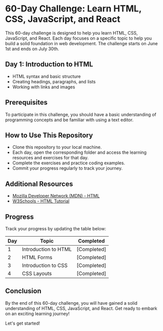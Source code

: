 # 60-Day Challenge: Learn HTML, CSS, JavaScript, and React

This 60-day challenge is designed to help you learn HTML, CSS, JavaScript, and React. Each day focuses on a specific topic to help you build a solid foundation in web development. The challenge starts on June 1st and ends on July 30th.

## Day 1: Introduction to HTML
- HTML syntax and basic structure
- Creating headings, paragraphs, and lists
- Working with links and images

<!-- Include similar sections for each day -->

## Prerequisites
To participate in this challenge, you should have a basic understanding of programming concepts and be familiar with using a text editor.

## How to Use This Repository
- Clone this repository to your local machine.
- Each day, open the corresponding folder and access the learning resources and exercises for that day.
- Complete the exercises and practice coding examples.
- Commit your progress regularly to track your journey.

## Additional Resources
- [Mozilla Developer Network (MDN) - HTML](https://developer.mozilla.org/en-US/docs/Web/HTML)
- [W3Schools - HTML Tutorial](https://www.w3schools.com/html/)

## Progress
Track your progress by updating the table below:

| Day | Topic | Completed |
|----|--------|-----------|
| 1  | Introduction to HTML | [Completed] |
| 2  | HTML Forms           | [Completed] |
| 3  | Introduction to CSS  | [Completed] |
| 4  | CSS Layouts          | [Completed] |


## Conclusion
By the end of this 60-day challenge, you will have gained a solid understanding of HTML, CSS, JavaScript, and React. Get ready to embark on an exciting learning journey!

Let's get started!

